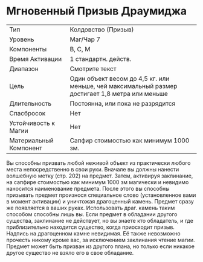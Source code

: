 
# Мгновенный Призыв Драумиджа

| | |
|---|---|
|Тип|Колдовство (Призыв)|
|Уровень| Маг/Чар 7|
|Компоненты| В, С, М|
|Время Активации| 1 стандартн. действ.|
|Диапазон| Смотрите текст|
|Цель| Один объект весом до 4,5 кг. или меньше, чей максимальный размер достигает 1,8 метра или меньше|
|Длительность| Постоянна, или пока не разрядится|
|Спасбросок| Нет|
|Устойчивость к Магии| Нет|
|Материальный Компонент| Сапфир стоимостью как минимум 1000 зм.|

Вы способны призвать любой неживой объект из практически любого места непосредственно в свои руки. Вначале вы должны нанести волшебную метку (стр. 202) на предмет. Затем, активируя заклинание, на сапфире стоимостью как минимум 1000 зм магически и невидимо наносится наименование предмета. После этого вы способны призывать предмет произнося специальное слово (установленное вами в момент активации) и уничтожая драгоценный камень. Предмет сразу же появляется в ваших руках. Использовать драг. камень таким способом способны лишь вы. Если предмет в обладании другого существа, заклинание не действует, но вы знаете кто обладатель, и где приблизительно находится существо, когда приосходит призыв. Надпись на драгоценном камне невидимая. Её также невозможно прочесть никому кроме вас, за исключением заклинания чтение магии. Предмет может быть призван из другого плана, но только если никакое другое существо не взяло его в свое обладание.
